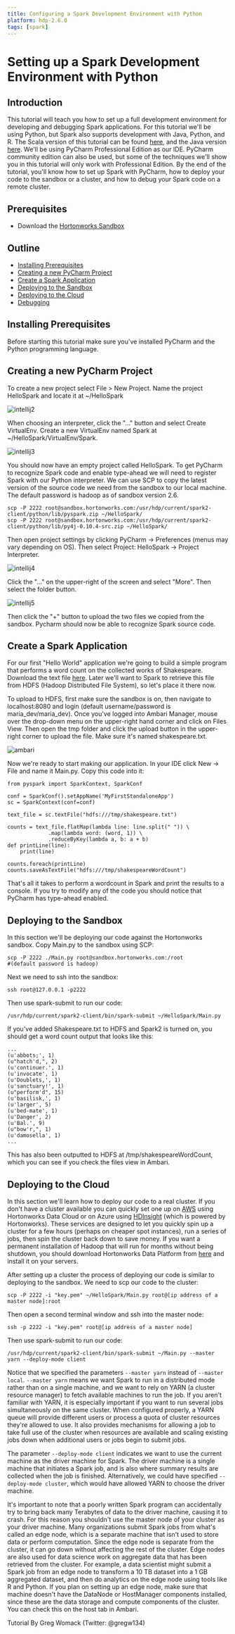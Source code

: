 ```yaml
---
title: Configuring a Spark Development Environment with Python
platform: hdp-2.6.0
tags: [spark]
---
```


# Setting up a Spark Development Environment with Python

## Introduction

This tutorial will teach you how to set up a full development environment for developing and debugging Spark applications. For this tutorial we'll be using Python, but Spark also supports development with Java, Python, and R. The Scala version of this tutorial can be found [here](https://hortonworks.com/hadoop-tutorial/configuring-a-spark-development-environment-with-scala/), and the Java version [here](https://hortonworks.com/hadoop-tutorial/configuring-a-spark-development-environment-with-java/). We'll be using PyCharm Professional Edition as our IDE. PyCharm community edition can also be used, but some of the techniques we'll show you in this tutorial will only work with Professional Edition. By the end of the tutorial, you'll know how to set up Spark with PyCharm, how to deploy your code to the sandbox or a cluster, and how to debug your Spark code on a remote cluster.

## Prerequisites

-   Download the [Hortonworks Sandbox](https://hortonworks.com/downloads/)

## Outline

-   [Installing Prerequisites](#installing-prerequisites)
-   [Creating a new PyCharm Project](#creating-a-new-pycharm-project)
-   [Create a Spark Application](#create-a-spark-application)
-   [Deploying to the Sandbox](#deploying-to-the-sandbox)
-   [Deploying to the Cloud](#deploying-to-the-cloud)
-   [Debugging](#debugging)

## Installing Prerequisites

Before starting this tutorial make sure you've installed PyCharm and the Python programming language.

## Creating a new PyCharm Project

To create a new project select File > New Project. Name the project HelloSpark and locate it at ~/HelloSpark

![intellij2](assets/intellij2.png)

When choosing an interpreter, click the "..." button and select Create VirtualEnv. Create a new VirtualEnv named Spark at ~/HelloSpark/VirtualEnv/Spark.

![intellij3](assets/intellij3.png)

You should now have an empty project called HelloSpark. To get PyCharm to recognize Spark code and enable type-ahead we will need to register Spark with our Python interpreter. We can use SCP to copy the latest version of the source code we need from the sandbox to our local machine. The default password is hadoop as of sandbox version 2.6.

```
scp -P 2222 root@sandbox.hortonworks.com:/usr/hdp/current/spark2-client/python/lib/pyspark.zip ~/HelloSpark/
scp -P 2222 root@sandbox.hortonworks.com:/usr/hdp/current/spark2-client/python/lib/py4j-0.10.4-src.zip ~/HelloSpark/
```

 Then open project settings by clicking PyCharm -> Preferences (menus may vary depending on OS). Then select Project: HelloSpark -> Project Interpreter.

![intellij4](assets/intellij4.png)

Click the "..." on the upper-right of the screen and select "More". Then select the folder button.

![intellij5](assets/intellij5.png)

Then click the "+" button to upload the two files we copied from the sandbox. Pycharm should now be able to recognize Spark source code.

## Create a Spark Application

For our first "Hello World" application we're going to build a simple program that performs a word count on the collected works of Shakespeare. Download the text file [here](https://github.com/hortonworks/data-tutorials/tree/master/tutorials/hdp/hdp-2.6/configuring-a-spark-development-environment-with-scala/assets/shakespeare.txt). Later we'll want to Spark to retrieve this file from HDFS (Hadoop Distributed File System), so let's place it there now.

To upload to HDFS, first make sure the sandbox is on, then navigate to localhost:8080 and login (default username/password is maria_dev/maria_dev). Once you've logged into Ambari Manager, mouse over the drop-down menu on the upper-right hand corner and click on Files View. Then open the tmp folder and click the upload button in the upper-right corner to upload the file. Make sure it's named shakespeare.txt.

![ambari](assets/ambari.png)

Now we're ready to start making our application. In your IDE click New -> File and name it Main.py. Copy this code into it:

```
from pyspark import SparkContext, SparkConf

conf = SparkConf().setAppName('MyFirstStandaloneApp')
sc = SparkContext(conf=conf)

text_file = sc.textFile("hdfs:///tmp/shakespeare.txt")

counts = text_file.flatMap(lambda line: line.split(" ")) \
             .map(lambda word: (word, 1)) \
             .reduceByKey(lambda a, b: a + b)
def printLine(line):
    print(line)

counts.foreach(printLine)
counts.saveAsTextFile("hdfs:///tmp/shakespeareWordCount")
```

That's all it takes to perform a wordcount in Spark and print the results to a console. If you try to modify any of the code you should notice that PyCharm has type-ahead enabled.

## Deploying to the Sandbox

In this section we'll be deploying our code against the Hortonworks sandbox. Copy Main.py to the sandbox using SCP:

```
scp -P 2222 ./Main.py root@sandbox.hortonworks.com:/root
#(default password is hadoop)
```

Next we need to ssh into the sandbox:
```
ssh root@127.0.0.1 -p2222
```

Then use spark-submit to run our code:
```
/usr/hdp/current/spark2-client/bin/spark-submit ~/HelloSpark/Main.py
```

If you've added Shakespeare.txt to HDFS and Spark2 is turned on, you should get a word count output that looks like this:

```
...
(u'abbots;', 1)
(u"hatch'd,", 2)
(u'continuer.', 1)
(u'invocate', 1)
(u'Doublets,', 1)
(u'sanctuary!', 1)
(u"perform'd", 15)
(u'basilisk,', 1)
(u'larger', 5)
(u'bed-mate', 1)
(u'Danger', 2)
(u'Bal.', 9)
(u"bow'r,", 1)
(u'damosella', 1)
...
```

This has also been outputted to HDFS at /tmp/shakespeareWordCount, which you can see if you check the files view in Ambari.

## Deploying to the Cloud

In this section we'll learn how to deploy our code to a real cluster. If you don't have a cluster available you can quickly set one up on [AWS](https://hortonworks.com/products/cloud/aws/) using Hortonworks Data Cloud or on Azure using [HDInsight](https://azure.microsoft.com/en-us/services/hdinsight/) (which is powered by Hortonworks). These services are designed to let you quickly spin up a cluster for a few hours (perhaps on cheaper spot instances), run a series of jobs, then spin the cluster back down to save money. If you want a permanent installation of Hadoop that will run for months without being shutdown, you should download Hortonworks Data Platform from [here](https://hortonworks.com/downloads/) and install it on your servers.

After setting up a cluster the process of deploying our code is similar to deploying to the sandbox. We need to scp our code to the cluster:
```
scp -P 2222 -i "key.pem" ~/HelloSpark/Main.py root@[ip address of a master node]:root
```

Then open a second terminal window and ssh into the master node:
```
ssh -p 2222 -i "key.pem" root@[ip address of a master node]
```

Then use spark-submit to run our code:
```
/usr/hdp/current/spark2-client/bin/spark-submit ~/Main.py --master yarn --deploy-mode client
```

Notice that we specified the parameters ``--master yarn`` instead of ``--master local``. ``--master yarn`` means we want Spark to run in a distributed mode rather than on a single machine, and we want to rely on YARN (a cluster resource manager) to fetch available machines to run the job. If you aren't familiar with YARN, it is especially important if you want to run several jobs simultaneously on the same cluster. When configured properly, a YARN queue will provide different users or process a quota of cluster resources they're allowed to use. It also provides mechanisms for allowing a job to take full use of the cluster when resources are available and scaling existing jobs down when additional users or jobs begin to submit jobs.

The parameter ``--deploy-mode client`` indicates we want to use the current machine as the driver machine for Spark. The driver machine is a single machine that initiates a Spark job, and is also where summary results are collected when the job is finished. Alternatively, we could have specified ``--deploy-mode cluster``, which would have allowed YARN to choose the driver machine.

It's important to note that a poorly written Spark program can accidentally try to bring back many Terabytes of data to the driver machine, causing it to crash. For this reason you shouldn't use the master node of your cluster as your driver machine. Many organizations submit Spark jobs from what's called an edge node, which is a separate machine that isn't used to store data or perform computation. Since the edge node is separate from the cluster, it can go down without affecting the rest of the cluster. Edge nodes are also used for data science work on aggregate data that has been retrieved from the cluster. For example, a data scientist might submit a Spark job from an edge node to transform a 10 TB dataset into a 1 GB aggregated dataset, and then do analytics on the edge node using tools like R and Python. If you plan on setting up an edge node, make sure that machine doesn't have the DataNode or HostManager components installed, since these are the data storage and compute components of the cluster. You can check this on the host tab in Ambari.

Tutorial By Greg Womack (Twitter: @gregw134)
